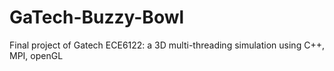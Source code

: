 # GaTech-Buzzy-Bowl
Final project of Gatech ECE6122: a 3D multi-threading simulation using C++, MPI, openGL

